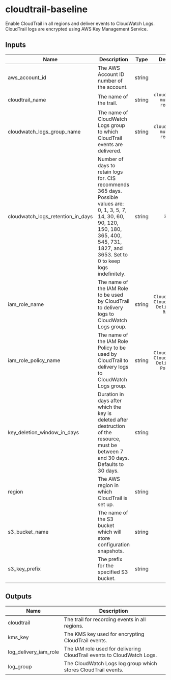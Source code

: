 # cloudtrail-baseline

Enable CloudTrail in all regions and deliver events to CloudWatch Logs. CloudTrail logs are encrypted using AWS Key Management Service.

## Inputs

| Name | Description | Type | Default | Required |
|------|-------------|:----:|:-----:|:-----:|
| aws_account_id | The AWS Account ID number of the account. | string | - | yes |
| cloudtrail_name | The name of the trail. | string | `cloudtrail-multi-region` | no |
| cloudwatch_logs_group_name | The name of CloudWatch Logs group to which CloudTrail events are delivered. | string | `cloudtrail-multi-region` | no |
| cloudwatch_logs_retention_in_days | Number of days to retain logs for. CIS recommends 365 days.  Possible values are: 0, 1, 3, 5, 7, 14, 30, 60, 90, 120, 150, 180, 365, 400, 545, 731, 1827, and 3653. Set to 0 to keep logs indefinitely. | string | `365` | no |
| iam_role_name | The name of the IAM Role to be used by CloudTrail to delivery logs to CloudWatch Logs group. | string | `CloudTrail-CloudWatch-Delivery-Role` | no |
| iam_role_policy_name | The name of the IAM Role Policy to be used by CloudTrail to delivery logs to CloudWatch Logs group. | string | `CloudTrail-CloudWatch-Delivery-Policy` | no |
| key_deletion_window_in_days | Duration in days after which the key is deleted after destruction of the resource, must be between 7 and 30 days. Defaults to 30 days. | string | `10` | no |
| region | The AWS region in which CloudTrail is set up. | string | - | yes |
| s3_bucket_name | The name of the S3 bucket which will store configuration snapshots. | string | - | yes |
| s3_key_prefix | The prefix for the specified S3 bucket. | string | `` | no |

## Outputs

| Name | Description |
|------|-------------|
| cloudtrail | The trail for recording events in all regions. |
| kms_key | The KMS key used for encrypting CloudTrail events. |
| log_delivery_iam_role | The IAM role used for delivering CloudTrail events to CloudWatch Logs. |
| log_group | The CloudWatch Logs log group which stores CloudTrail events. |

